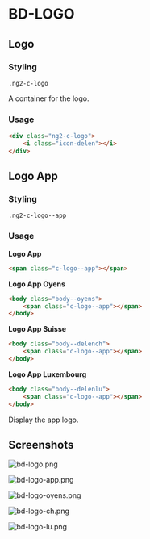 # BD-LOGO

## Logo
### Styling

`.ng2-c-logo`

A container for the logo.

### Usage

```html
<div class="ng2-c-logo">
    <i class="icon-delen"></i>
</div>
```

## Logo App

### Styling

`.ng2-c-logo--app`

### Usage

**Logo App**
```html
<span class="c-logo--app"></span>
```

**Logo App Oyens**
```html
<body class="body--oyens">
    <span class="c-logo--app"></span>
</body>
```

**Logo App Suisse**
```html
<body class="body--delench">
    <span class="c-logo--app"></span>
</body>
```

**Logo App Luxembourg**
```html
<body class="body--delenlu">
    <span class="c-logo--app"></span>
</body>
```

Display the app logo.

## Screenshots

![bd-logo.png](bd-logo.png)

![bd-logo-app.png](bd-logo-app.png)

![bd-logo-oyens.png](bd-logo-oyens.png)

![bd-logo-ch.png](bd-logo-ch.png)

![bd-logo-lu.png](bd-logo-lu.png)
